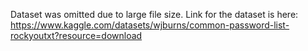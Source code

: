 Dataset was omitted due to large file size. Link for the dataset is here: https://www.kaggle.com/datasets/wjburns/common-password-list-rockyoutxt?resource=download
